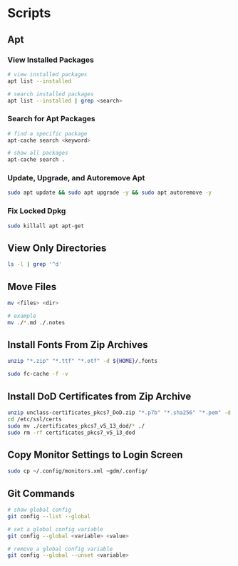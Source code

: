 # Scripts

## Apt

### View Installed Packages

```bash
# view installed packages
apt list --installed

# search installed packages
apt list --installed | grep <search>
```

### Search for Apt Packages

```bash
# find a specific package
apt-cache search <keyword>

# show all packages
apt-cache search .
```

### Update, Upgrade, and Autoremove Apt

```bash
sudo apt update && sudo apt upgrade -y && sudo apt autoremove -y
```

### Fix Locked Dpkg

```bash
sudo killall apt apt-get
```

## View Only Directories

```bash
ls -l | grep '^d'
```

## Move Files

```bash
mv <files> <dir>

# example
mv ./*.md ./.notes
```

## Install Fonts From Zip Archives

```bash
unzip "*.zip" "*.ttf" "*.otf" -d ${HOME}/.fonts

sudo fc-cache -f -v
```

## Install DoD Certificates from Zip Archive

```bash
unzip unclass-certificates_pkcs7_DoD.zip "*.p7b" "*.sha256" "*.pem" -d /etc/ssl/certs
cd /etc/ssl/certs
sudo mv ./certificates_pkcs7_v5_13_dod/* ./
sudo rm -rf certificates_pkcs7_v5_13_dod
```

## Copy Monitor Settings to Login Screen

```bash
sudo cp ~/.config/monitors.xml ~gdm/.config/
```

## Git Commands

```bash
# show global config
git config --list --global

# set a global config variable
git config --global <variable> <value>

# remove a global config variable
git config --global --unset <variable>
```